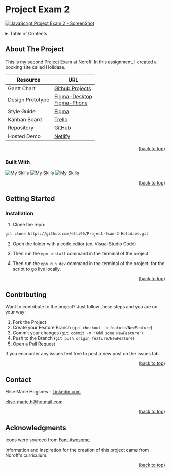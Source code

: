<a name="readme-top"></a>

# Project Exam 2

[![JavaScript Project Exam 2 - ScreenShot][project-screenshot]](https://deft-custard-1af5d7.netlify.app/)

<!-- TABLE OF CONTENTS -->
<details>
  <summary>Table of Contents</summary>
  <ol>
    <li>
      <a href="#about-the-project">About The Project</a>
    <ul>
        <li><a href="#built-with">Built With</a></li>
      </ul> 
    </li>
    <li>
      <a href="#getting-started">Getting Started</a>
      <ul>
        <li><a href="#Installation">Installation</a></li>
      </ul>
    </li>
    <li><a href="#Contributing">Contributing</a></li>
    <li><a href="#contact">Contact</a></li>
    <li><a href="#acknowledgments">Acknowledgments</a></li>
  </ol>
</details>

<!-- ABOUT THE PROJECT -->

## About The Project

This is my second Project Exam at Noroff.
In this assignment, I created a booking site called Holidaze.

<!-- The live site you can find here on [Netlify](https://deft-custard-1af5d7.netlify.app/) -->

| Resource         | URL                                                                                                                                                                                                                                                                                                            |
| ---------------- | -------------------------------------------------------------------------------------------------------------------------------------------------------------------------------------------------------------------------------------------------------------------------------------------------------------- |
| Gantt Chart      | [Github Projects](https://github.com/users/elli95/projects/2/views/1)                                                                                                                                                                                                                                          |
| Design Prototype | [Figma-Desktop](https://www.figma.com/file/UB39gefXyTDZc9fTQIV1d2/Project-exam-2-Holidaze?type=design&node-id=0%3A1&mode=design&t=P8iPb3b5Lm3OKXCA-1)<br />[Figma-Phone](https://www.figma.com/file/UB39gefXyTDZc9fTQIV1d2/Project-exam-2-Holidaze?type=design&node-id=2%3A2&mode=design&t=P8iPb3b5Lm3OKXCA-1) |
| Style Guide      | [Figma](https://www.figma.com/file/UB39gefXyTDZc9fTQIV1d2/Project-exam-2-Holidaze?type=design&node-id=2%3A3&mode=design&t=P8iPb3b5Lm3OKXCA-1)                                                                                                                                                                  |
| Kanban Board     | [Trello](https://trello.com/b/VsjjZKQv/project-exam-2-holidaze)                                                                                                                                                                                                                                                |
| Repository       | [GitHub](https://github.com/elli95/Project-Exam-2-Holidaze)                                                                                                                                                                                                                                                    |
| Hosted Demo      | [Netlify](https://deft-custard-1af5d7.netlify.app/)                                                                                                                                                                                                                                                            |

<!-- View the live version [here]() -->

<p align="right">(<a href="#readme-top">back to top</a>)</p>

### Built With

[![My Skills](https://skillicons.dev/icons?i=react)](https://react.dev/)
[![My Skills](https://skillicons.dev/icons?i=js)](https://developer.mozilla.org/en-US/docs/Web/JavaScript)
[![My Skills](https://skillicons.dev/icons?i=css)](https://developer.mozilla.org/en-US/docs/Web/CSS)

<p align="right">(<a href="#readme-top">back to top</a>)</p>

<!-- GETTING STARTED -->

## Getting Started

### Installation

1. Clone the repo:

```bash
git clone https://github.com/elli95/Project-Exam-2-Holidaze.git
```

2. Open the folder with a code editor (ex. Visual Studio Code)

3. Then run the `npm install` command in the terminal of the project.

4. Then run the `npm run dev` command in the terminal of the project, for the script to go live locally.

<p align="right">(<a href="#readme-top">back to top</a>)</p>

<!-- Contributing -->

## Contributing

Want to contribute to the project?
Just follow these steps and you are on your way:

1. Fork the Project
2. Create your Feature Branch (`git checkout -b feature/NewFeature`)
3. Commit your changes (`git commit -m 'Add some NewFeature'`)
4. Push to the Branch (`git push origin feature/NewFeature`)
5. Open a Pull Request

If you encounter any issues feel free to post a new post on the issues tab.

<p align="right">(<a href="#readme-top">back to top</a>)</p>

<!-- CONTACT -->

## Contact

Elise Marie Hogsnes - [Linkedin.com](https://www.linkedin.com/in/elise-marie-hogsnes-77b13b1aa/)

[elise-marie.h@hotmail.com](mailto:elise-marie.h@hotmail.com)

<p align="right">(<a href="#readme-top">back to top</a>)</p>

<!-- ACKNOWLEDGMENTS -->

## Acknowledgments

Icons were sourced from [Font Awesome](https://fontawesome.com).

Information and inspiration for the creation of this project came from Noroff's curriculum.

<p align="right">(<a href="#readme-top">back to top</a>)</p>

[project-screenshot]: images/project-exam-2-holidaze.webp

<!-- # Getting Started with Create React App

This project was bootstrapped with [Create React App](https://github.com/facebook/create-react-app).

## Available Scripts

In the project directory, you can run:

### `npm start`

Runs the app in the development mode.\
Open [http://localhost:3000](http://localhost:3000) to view it in your browser.

The page will reload when you make changes.\
You may also see any lint errors in the console.

### `npm test`

Launches the test runner in the interactive watch mode.\
See the section about [running tests](https://facebook.github.io/create-react-app/docs/running-tests) for more information.

### `npm run build`

Builds the app for production to the `build` folder.\
It correctly bundles React in production mode and optimizes the build for the best performance.

The build is minified and the filenames include the hashes.\
Your app is ready to be deployed!

See the section about [deployment](https://facebook.github.io/create-react-app/docs/deployment) for more information.

### `npm run eject`

**Note: this is a one-way operation. Once you `eject`, you can't go back!**

If you aren't satisfied with the build tool and configuration choices, you can `eject` at any time. This command will remove the single build dependency from your project.

Instead, it will copy all the configuration files and the transitive dependencies (webpack, Babel, ESLint, etc) right into your project so you have full control over them. All of the commands except `eject` will still work, but they will point to the copied scripts so you can tweak them. At this point you're on your own.

You don't have to ever use `eject`. The curated feature set is suitable for small and middle deployments, and you shouldn't feel obligated to use this feature. However we understand that this tool wouldn't be useful if you couldn't customize it when you are ready for it.

## Learn More

You can learn more in the [Create React App documentation](https://facebook.github.io/create-react-app/docs/getting-started).

To learn React, check out the [React documentation](https://reactjs.org/).

### Code Splitting

This section has moved here: [https://facebook.github.io/create-react-app/docs/code-splitting](https://facebook.github.io/create-react-app/docs/code-splitting)

### Analyzing the Bundle Size

This section has moved here: [https://facebook.github.io/create-react-app/docs/analyzing-the-bundle-size](https://facebook.github.io/create-react-app/docs/analyzing-the-bundle-size)

### Making a Progressive Web App

This section has moved here: [https://facebook.github.io/create-react-app/docs/making-a-progressive-web-app](https://facebook.github.io/create-react-app/docs/making-a-progressive-web-app)

### Advanced Configuration

This section has moved here: [https://facebook.github.io/create-react-app/docs/advanced-configuration](https://facebook.github.io/create-react-app/docs/advanced-configuration)

### Deployment

This section has moved here: [https://facebook.github.io/create-react-app/docs/deployment](https://facebook.github.io/create-react-app/docs/deployment)

### `npm run build` fails to minify

This section has moved here: [https://facebook.github.io/create-react-app/docs/troubleshooting#npm-run-build-fails-to-minify](https://facebook.github.io/create-react-app/docs/troubleshooting#npm-run-build-fails-to-minify) -->
